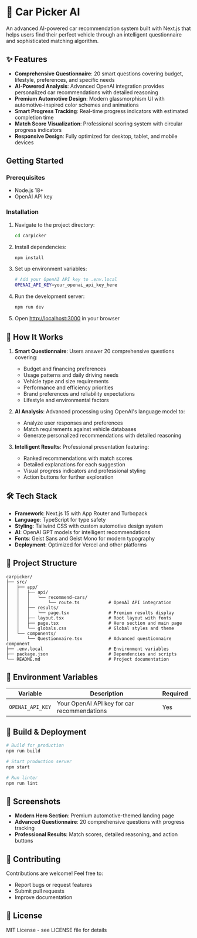 # 🚗 Car Picker AI

An advanced AI-powered car recommendation system built with Next.js that helps users find their perfect vehicle through an intelligent questionnaire and sophisticated matching algorithm.

## ✨ Features

- **Comprehensive Questionnaire**: 20 smart questions covering budget, lifestyle, preferences, and specific needs
- **AI-Powered Analysis**: Advanced OpenAI integration provides personalized car recommendations with detailed reasoning
- **Premium Automotive Design**: Modern glassmorphism UI with automotive-inspired color schemes and animations
- **Smart Progress Tracking**: Real-time progress indicators with estimated completion time
- **Match Score Visualization**: Professional scoring system with circular progress indicators
- **Responsive Design**: Fully optimized for desktop, tablet, and mobile devices

## Getting Started

### Prerequisites

- Node.js 18+
- OpenAI API key

### Installation

1. Navigate to the project directory:
   ```bash
   cd carpicker
   ```

2. Install dependencies:
   ```bash
   npm install
   ```

3. Set up environment variables:
   ```bash
   # Add your OpenAI API key to .env.local
   OPENAI_API_KEY=your_openai_api_key_here
   ```

4. Run the development server:
   ```bash
   npm run dev
   ```

5. Open [http://localhost:3000](http://localhost:3000) in your browser

## 🔄 How It Works

1. **Smart Questionnaire**: Users answer 20 comprehensive questions covering:
   - Budget and financing preferences
   - Usage patterns and daily driving needs
   - Vehicle type and size requirements
   - Performance and efficiency priorities
   - Brand preferences and reliability expectations
   - Lifestyle and environmental factors

2. **AI Analysis**: Advanced processing using OpenAI's language model to:
   - Analyze user responses and preferences
   - Match requirements against vehicle databases
   - Generate personalized recommendations with detailed reasoning

3. **Intelligent Results**: Professional presentation featuring:
   - Ranked recommendations with match scores
   - Detailed explanations for each suggestion
   - Visual progress indicators and professional styling
   - Action buttons for further exploration

## 🛠️ Tech Stack

- **Framework**: Next.js 15 with App Router and Turbopack
- **Language**: TypeScript for type safety
- **Styling**: Tailwind CSS with custom automotive design system
- **AI**: OpenAI GPT models for intelligent recommendations
- **Fonts**: Geist Sans and Geist Mono for modern typography
- **Deployment**: Optimized for Vercel and other platforms

## 📁 Project Structure

```
carpicker/
├── src/
│   ├── app/
│   │   ├── api/
│   │   │   └── recommend-cars/
│   │   │       └── route.ts           # OpenAI API integration
│   │   ├── results/
│   │   │   └── page.tsx               # Premium results display
│   │   ├── layout.tsx                 # Root layout with fonts
│   │   ├── page.tsx                   # Hero section and main page
│   │   └── globals.css                # Global styles and theme
│   └── components/
│       └── Questionnaire.tsx          # Advanced questionnaire component
├── .env.local                         # Environment variables
├── package.json                       # Dependencies and scripts
└── README.md                          # Project documentation
```

## 🔧 Environment Variables

| Variable | Description | Required |
|----------|-------------|----------|
| `OPENAI_API_KEY` | Your OpenAI API key for car recommendations | Yes |

## 🚀 Build & Deployment

```bash
# Build for production
npm run build

# Start production server
npm start

# Run linter
npm run lint
```

## 📸 Screenshots

- **Modern Hero Section**: Premium automotive-themed landing page
- **Advanced Questionnaire**: 20 comprehensive questions with progress tracking
- **Professional Results**: Match scores, detailed reasoning, and action buttons

## 🤝 Contributing

Contributions are welcome! Feel free to:
- Report bugs or request features
- Submit pull requests
- Improve documentation

## 📄 License

MIT License - see LICENSE file for details